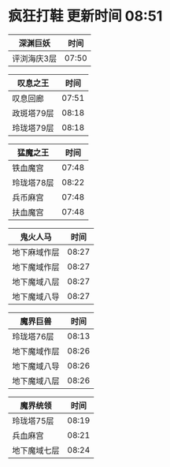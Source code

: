 # 疯狂打鞋 更新时间 08:51

| 深渊巨妖   | 时间    |
|--------|-------|
| 评浏海庆3层 | 07:50 |

| 叹息之王   | 时间    |
|--------|-------|
| 叹息回廊 | 07:51 |
| 政斑塔79层 | 08:18 |
| 玲珑塔79层 | 08:18 |

| 猛魔之王   | 时间    |
|--------|-------|
| 铁血魔宫 | 07:48 |
| 玲珑塔78层 | 08:22 |
| 兵币麻宫 | 07:48 |
| 扶血魔宫 | 07:48 |

| 鬼火人马   | 时间    |
|--------|-------|
| 地下麻域作层 | 08:27 |
| 地下魔域作层 | 08:27 |
| 地下魔域八层 | 08:27 |
| 地下魔域八导 | 08:27 |

| 魔界巨兽   | 时间    |
|--------|-------|
| 玲珑塔76层 | 08:13 |
| 地下魔域作层 | 08:26 |
| 地下魔域八导 | 08:26 |
| 地下魔域八层 | 08:26 |

| 魔界统领   | 时间    |
|--------|-------|
| 玲珑塔75层 | 08:19 |
| 兵血麻宫 | 08:21 |
| 地下魔域七层 | 08:24 |